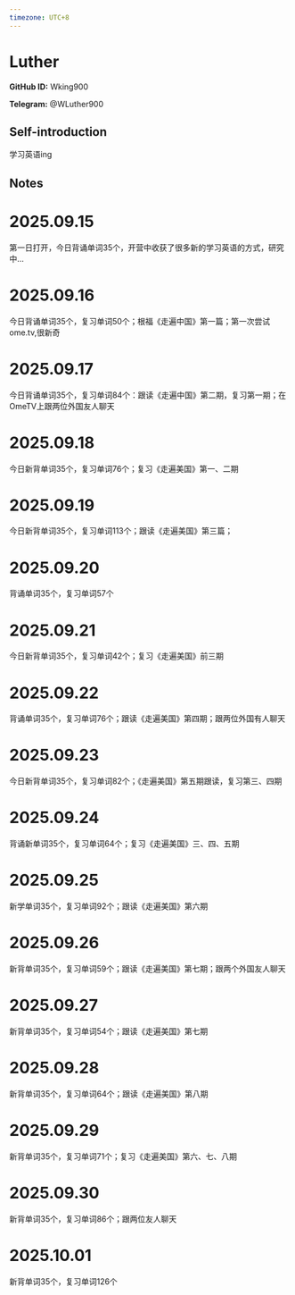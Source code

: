 ```yaml
---
timezone: UTC+8
---
```


# Luther

**GitHub ID:** Wking900

**Telegram:** @WLuther900

## Self-introduction

学习英语ing

## Notes
<!-- Content_START -->
# 2025.09.15
<!-- DAILY_CHECKIN_2025-09-15_START -->
第一日打开，今日背诵单词35个，开营中收获了很多新的学习英语的方式，研究中...
<!-- DAILY_CHECKIN_2025-09-15_END -->


# 2025.09.16
<!-- DAILY_CHECKIN_2025-09-16_START -->
今日背诵单词35个，复习单词50个；根福《走遍中国》第一篇；第一次尝试ome.tv,很新奇
<!-- DAILY_CHECKIN_2025-09-16_END -->


# 2025.09.17
<!-- DAILY_CHECKIN_2025-09-17_START -->
今日背诵单词35个，复习单词84个：跟读《走遍中国》第二期，复习第一期；在OmeTV上跟两位外国友人聊天
<!-- DAILY_CHECKIN_2025-09-17_END -->


# 2025.09.18
<!-- DAILY_CHECKIN_2025-09-18_START -->
今日新背单词35个，复习单词76个；复习《走遍美国》第一、二期
<!-- DAILY_CHECKIN_2025-09-18_END -->


# 2025.09.19
<!-- DAILY_CHECKIN_2025-09-19_START -->
今日新背单词35个，复习单词113个；跟读《走遍美国》第三篇；
<!-- DAILY_CHECKIN_2025-09-19_END -->


# 2025.09.20
<!-- DAILY_CHECKIN_2025-09-20_START -->
背诵单词35个，复习单词57个
<!-- DAILY_CHECKIN_2025-09-20_END -->


# 2025.09.21
<!-- DAILY_CHECKIN_2025-09-21_START -->
今日新背单词35个，复习单词42个；复习《走遍美国》前三期
<!-- DAILY_CHECKIN_2025-09-21_END -->


# 2025.09.22
<!-- DAILY_CHECKIN_2025-09-22_START -->
背诵单词35个，复习单词76个；跟读《走遍美国》第四期；跟两位外国有人聊天
<!-- DAILY_CHECKIN_2025-09-22_END -->


# 2025.09.23
<!-- DAILY_CHECKIN_2025-09-23_START -->
今日新背单词35个，复习单词82个；《走遍美国》第五期跟读，复习第三、四期
<!-- DAILY_CHECKIN_2025-09-23_END -->


# 2025.09.24
<!-- DAILY_CHECKIN_2025-09-24_START -->
背诵新单词35个，复习单词64个；复习《走遍美国》三、四、五期
<!-- DAILY_CHECKIN_2025-09-24_END -->


# 2025.09.25
<!-- DAILY_CHECKIN_2025-09-25_START -->
新学单词35个，复习单词92个；跟读《走遍美国》第六期
<!-- DAILY_CHECKIN_2025-09-25_END -->


# 2025.09.26
<!-- DAILY_CHECKIN_2025-09-26_START -->
新背单词35个，复习单词59个；跟读《走遍美国》第七期；跟两个外国友人聊天
<!-- DAILY_CHECKIN_2025-09-26_END -->


# 2025.09.27
<!-- DAILY_CHECKIN_2025-09-27_START -->
新背单词35个，复习单词54个；跟读《走遍美国》第七期
<!-- DAILY_CHECKIN_2025-09-27_END -->


# 2025.09.28
<!-- DAILY_CHECKIN_2025-09-28_START -->
新背单词35个，复习单词64个；跟读《走遍美国》第八期
<!-- DAILY_CHECKIN_2025-09-28_END -->


# 2025.09.29
<!-- DAILY_CHECKIN_2025-09-29_START -->
新背单词35个，复习单词71个；复习《走遍美国》第六、七、八期
<!-- DAILY_CHECKIN_2025-09-29_END -->


# 2025.09.30
<!-- DAILY_CHECKIN_2025-09-30_START -->
新背单词35个，复习单词86个；跟两位友人聊天
<!-- DAILY_CHECKIN_2025-09-30_END -->


# 2025.10.01
<!-- DAILY_CHECKIN_2025-10-01_START -->
新背单词35个，复习单词126个
<!-- DAILY_CHECKIN_2025-10-01_END -->
<!-- Content_END -->
